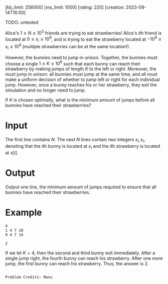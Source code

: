 [kb_limit: 256000]
[ms_limit: 1000]
[rating: 220]
[creation: 2023-08-14T16:00]

TODO: untested

Alice's $1 \le N \le 10^5$ friends are trying to eat strawberries! Alice's $i$th friend is located at $0 \le x_i \le 10^9$, and is trying to eat the strawberry located at $-10^9 \le s_i \le 10^9$ (multiple strawberries can be at the same location!). 

However, the bunnies need to jump in unison. Together, the bunnies must choose a single $1 \le K \le 10^9$ such that each bunny can reach their strawberry by making jumps of length $K$ to the left or right. Moreover, the must jump in unison: all bunnies must jump at the same time, and all must make a uniform decision of whether to jump left or right for each individual jump. However, once a bunny reaches his or her strawberry, they exit the simulation and no longer need to jump.

If $K$ is chosen optimally, what is the minimum amount of jumps before all bunnies have reached their strawberries? 

# Input

The first line contains $N$. The next $N$ lines contain two integers $x_i, s_i$, denoting that the $i$th bunny is located at $x_i$ and the $i$th strawberry is located at $s[i]$.

# Output

Output one line, the minimum amount of jumps required to ensure that all bunnies have reached their strawberries. 

# Example

```in
4
1 4 7 10
9 4 7 14
```
```out
2
```

If we let $K = 4$, then the second and third bunny exit immediately. After a single jump right, the fourth bunny can reach his strawberry. After one more jump, the first bunny can reach his strawberry. Thus, the answer is $2$.

```in

Problem Credits: Manu